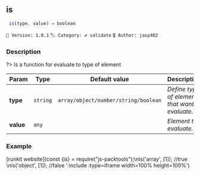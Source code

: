 ## is 

```javascript
 is(type, value) ⇒ boolean  
``` 


`📢 Version: 1.0.1`  `🏷️ Category: ✔ validate` `🎖️ Author: jasp402` 

### Description 


?> Is a function for evaluate to type of element 


| Param | Type | Default value | Description |
| --- | --- | --- | --- |
| **type** | `string` | ` array/object/number/string/boolean ` | _Define type of element that want evaluate._ | 
| **value** | `any` | ` ` | _Element to evaluate._ | 



### Example 


[runkit website](const {is} = require("js-packtools");\nis('array', [1]); //true \nis('object', [1]); //false ':include :type=iframe width=100% height=100%')


